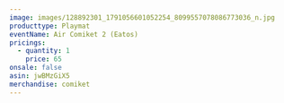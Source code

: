 ```yaml
---
image: images/128892301_1791056601052254_8099557078086773036_n.jpg
producttype: Playmat
eventName: Air Comiket 2 (Eatos)
pricings:
  - quantity: 1
    price: 65
onsale: false
asin: jwBMzGiX5
merchandise: comiket
---
```


